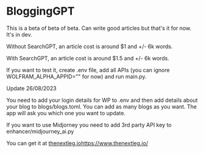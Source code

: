 # BloggingGPT

This is a beta of beta of beta. Can write good articles but that's it for now. It's in dev. 

Without SearchGPT, an article cost is around $1 and +/- 6k words.

With SearchGPT, an article cost is around $1.5 and +/- 6k words.

If you want to test it, create .env file, add all APIs (you can ignore WOLFRAM_ALPHA_APPID="" for now) and run main.py.

Update 26/08/2023

You need to add your login details for WP to .env and then add details about your blog to blogs/blogs.toml. You can add as many blogs as you want. The app will ask you which one you want to update.

If you want to use Midjorney you need to add 3rd party API key to enhancer/midjourney_ai.py

You can get it at [thenextleg.io](https://www.thenextleg.io/)https://www.thenextleg.io/

